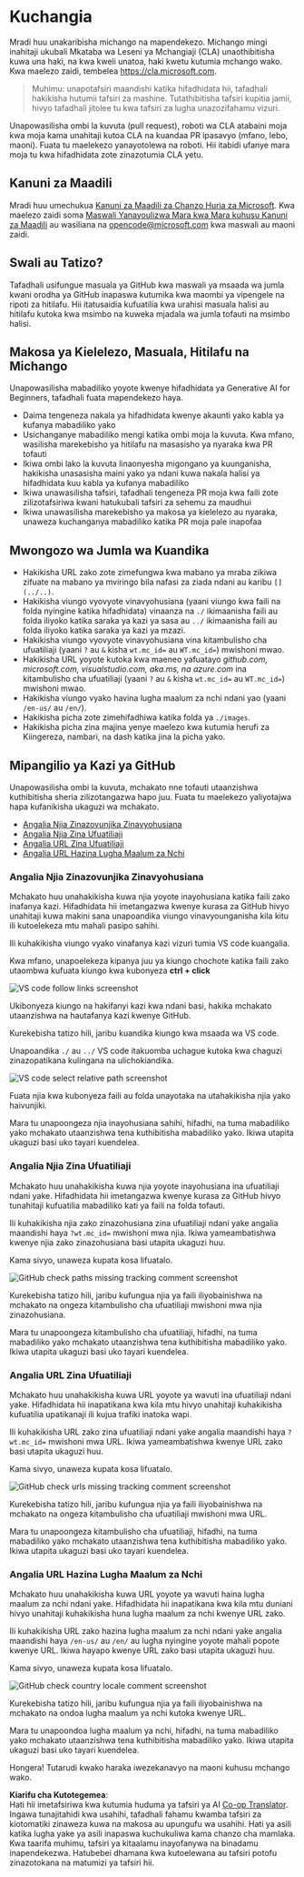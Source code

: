 <!--
CO_OP_TRANSLATOR_METADATA:
{
  "original_hash": "57c41f2af71001a2cff9d8eb797cb843",
  "translation_date": "2025-07-09T06:10:56+00:00",
  "source_file": "CONTRIBUTING.md",
  "language_code": "sw"
}
-->
# Kuchangia

Mradi huu unakaribisha michango na mapendekezo. Michango mingi inahitaji ukubali Mkataba wa Leseni ya Mchangiaji (CLA) unaothibitisha kuwa una haki, na kwa kweli unatoa, haki kwetu kutumia mchango wako. Kwa maelezo zaidi, tembelea <https://cla.microsoft.com>.

> Muhimu: unapotafsiri maandishi katika hifadhidata hii, tafadhali hakikisha hutumii tafsiri za mashine. Tutathibitisha tafsiri kupitia jamii, hivyo tafadhali jitolee tu kwa tafsiri za lugha unazozifahamu vizuri.

Unapowasilisha ombi la kuvuta (pull request), roboti wa CLA atabaini moja kwa moja kama unahitaji kutoa CLA na kuandaa PR ipasavyo (mfano, lebo, maoni). Fuata tu maelekezo yanayotolewa na roboti. Hii itabidi ufanye mara moja tu kwa hifadhidata zote zinazotumia CLA yetu.

## Kanuni za Maadili

Mradi huu umechukua [Kanuni za Maadili za Chanzo Huria za Microsoft](https://opensource.microsoft.com/codeofconduct/?WT.mc_id=academic-105485-koreyst). Kwa maelezo zaidi soma [Maswali Yanayoulizwa Mara kwa Mara kuhusu Kanuni za Maadili](https://opensource.microsoft.com/codeofconduct/faq/?WT.mc_id=academic-105485-koreyst) au wasiliana na [opencode@microsoft.com](mailto:opencode@microsoft.com) kwa maswali au maoni zaidi.

## Swali au Tatizo?

Tafadhali usifungue masuala ya GitHub kwa maswali ya msaada wa jumla kwani orodha ya GitHub inapaswa kutumika kwa maombi ya vipengele na ripoti za hitilafu. Hii itatusaidia kufuatilia kwa urahisi masuala halisi au hitilafu kutoka kwa msimbo na kuweka mjadala wa jumla tofauti na msimbo halisi.

## Makosa ya Kielelezo, Masuala, Hitilafu na Michango

Unapowasilisha mabadiliko yoyote kwenye hifadhidata ya Generative AI for Beginners, tafadhali fuata mapendekezo haya.

* Daima tengeneza nakala ya hifadhidata kwenye akaunti yako kabla ya kufanya mabadiliko yako
* Usichanganye mabadiliko mengi katika ombi moja la kuvuta. Kwa mfano, wasilisha marekebisho ya hitilafu na masasisho ya nyaraka kwa PR tofauti
* Ikiwa ombi lako la kuvuta linaonyesha migongano ya kuunganisha, hakikisha unasasisha maini yako ya ndani kuwa nakala halisi ya hifadhidata kuu kabla ya kufanya mabadiliko
* Ikiwa unawasilisha tafsiri, tafadhali tengeneza PR moja kwa faili zote zilizotafsiriwa kwani hatukubali tafsiri za sehemu za maudhui
* Ikiwa unawasilisha marekebisho ya makosa ya kielelezo au nyaraka, unaweza kuchanganya mabadiliko katika PR moja pale inapofaa

## Mwongozo wa Jumla wa Kuandika

- Hakikisha URL zako zote zimefungwa kwa mabano ya mraba zikiwa zifuate na mabano ya mviringo bila nafasi za ziada ndani au karibu `[](../..)`.
- Hakikisha viungo vyovyote vinavyohusiana (yaani viungo kwa faili na folda nyingine katika hifadhidata) vinaanza na `./` ikimaanisha faili au folda iliyoko katika saraka ya kazi ya sasa au `../` ikimaanisha faili au folda iliyoko katika saraka ya kazi ya mzazi.
- Hakikisha viungo vyovyote vinavyohusiana vina kitambulisho cha ufuatiliaji (yaani `?` au `&` kisha `wt.mc_id=` au `WT.mc_id=`) mwishoni mwao.
- Hakikisha URL yoyote kutoka kwa maeneo yafuatayo _github.com, microsoft.com, visualstudio.com, aka.ms, na azure.com_ ina kitambulisho cha ufuatiliaji (yaani `?` au `&` kisha `wt.mc_id=` au `WT.mc_id=`) mwishoni mwao.
- Hakikisha viungo vyako havina lugha maalum za nchi ndani yao (yaani `/en-us/` au `/en/`).
- Hakikisha picha zote zimehifadhiwa katika folda ya `./images`.
- Hakikisha picha zina majina yenye maelezo kwa kutumia herufi za Kiingereza, nambari, na dash katika jina la picha yako.

## Mipangilio ya Kazi ya GitHub

Unapowasilisha ombi la kuvuta, mchakato nne tofauti utaanzishwa kuthibitisha sheria zilizotangazwa hapo juu. Fuata tu maelekezo yaliyotajwa hapa kufanikisha ukaguzi wa mchakato.

- [Angalia Njia Zinazovunjika Zinavyohusiana](../..)
- [Angalia Njia Zina Ufuatiliaji](../..)
- [Angalia URL Zina Ufuatiliaji](../..)
- [Angalia URL Hazina Lugha Maalum za Nchi](../..)

### Angalia Njia Zinazovunjika Zinavyohusiana

Mchakato huu unahakikisha kuwa njia yoyote inayohusiana katika faili zako inafanya kazi. Hifadhidata hii imetangazwa kwenye kurasa za GitHub hivyo unahitaji kuwa makini sana unapoandika viungo vinavyounganisha kila kitu ili kutoelekeza mtu mahali pasipo sahihi.

Ili kuhakikisha viungo vyako vinafanya kazi vizuri tumia VS code kuangalia.

Kwa mfano, unapoelekeza kipanya juu ya kiungo chochote katika faili zako utaombwa kufuata kiungo kwa kubonyeza **ctrl + click**

![VS code follow links screenshot](../../translated_images/vscode-follow-link.85520ab6a1237adcf01cc9cd8c228ce7b32ae685a034250bd5109e2682b9dfca.sw.png)

Ukibonyeza kiungo na hakifanyi kazi kwa ndani basi, hakika mchakato utaanzishwa na hautafanya kazi kwenye GitHub.

Kurekebisha tatizo hili, jaribu kuandika kiungo kwa msaada wa VS code.

Unapoandika `./` au `../` VS code itakuomba uchague kutoka kwa chaguzi zinazopatikana kulingana na ulichokiandika.

![VS code select relative path screenshot](../../translated_images/vscode-select-relative-path.3804eb73c3a9e5f2d345e3d3288f8173a9e584254d0e505d8bcbc6461dbf1f6c.sw.png)

Fuata njia kwa kubonyeza faili au folda unayotaka na utahakikisha njia yako haivunjiki.

Mara tu unapoongeza njia inayohusiana sahihi, hifadhi, na tuma mabadiliko yako mchakato utaanzishwa tena kuthibitisha mabadiliko yako. Ikiwa utapita ukaguzi basi uko tayari kuendelea.

### Angalia Njia Zina Ufuatiliaji

Mchakato huu unahakikisha kuwa njia yoyote inayohusiana ina ufuatiliaji ndani yake. Hifadhidata hii imetangazwa kwenye kurasa za GitHub hivyo tunahitaji kufuatilia mabadiliko kati ya faili na folda tofauti.

Ili kuhakikisha njia zako zinazohusiana zina ufuatiliaji ndani yake angalia maandishi haya `?wt.mc_id=` mwishoni mwa njia. Ikiwa yameambatishwa kwenye njia zako zinazohusiana basi utapita ukaguzi huu.

Kama sivyo, unaweza kupata kosa lifuatalo.

![GitHub check paths missing tracking comment screenshot](../../translated_images/github-check-paths-missing-tracking-comment.880d4afe03e898ffadeebe0f61f7fdea7525c25238bead9fecabc81a0a83b1c0.sw.png)

Kurekebisha tatizo hili, jaribu kufungua njia ya faili iliyobainishwa na mchakato na ongeza kitambulisho cha ufuatiliaji mwishoni mwa njia zinazohusiana.

Mara tu unapoongeza kitambulisho cha ufuatiliaji, hifadhi, na tuma mabadiliko yako mchakato utaanzishwa tena kuthibitisha mabadiliko yako. Ikiwa utapita ukaguzi basi uko tayari kuendelea.

### Angalia URL Zina Ufuatiliaji

Mchakato huu unahakikisha kuwa URL yoyote ya wavuti ina ufuatiliaji ndani yake. Hifadhidata hii inapatikana kwa kila mtu hivyo unahitaji kuhakikisha kufuatilia upatikanaji ili kujua trafiki inatoka wapi.

Ili kuhakikisha URL zako zina ufuatiliaji ndani yake angalia maandishi haya `?wt.mc_id=` mwishoni mwa URL. Ikiwa yameambatishwa kwenye URL zako basi utapita ukaguzi huu.

Kama sivyo, unaweza kupata kosa lifuatalo.

![GitHub check urls missing tracking comment screenshot](../../translated_images/github-check-urls-missing-tracking-comment.1bd00d20b24a1e2e3179e59e1bd7d44f16637a1bb1ab265562565251166841ef.sw.png)

Kurekebisha tatizo hili, jaribu kufungua njia ya faili iliyobainishwa na mchakato na ongeza kitambulisho cha ufuatiliaji mwishoni mwa URL.

Mara tu unapoongeza kitambulisho cha ufuatiliaji, hifadhi, na tuma mabadiliko yako mchakato utaanzishwa tena kuthibitisha mabadiliko yako. Ikiwa utapita ukaguzi basi uko tayari kuendelea.

### Angalia URL Hazina Lugha Maalum za Nchi

Mchakato huu unahakikisha kuwa URL yoyote ya wavuti haina lugha maalum za nchi ndani yake. Hifadhidata hii inapatikana kwa kila mtu duniani hivyo unahitaji kuhakikisha huna lugha maalum za nchi kwenye URL zako.

Ili kuhakikisha URL zako hazina lugha maalum za nchi ndani yake angalia maandishi haya `/en-us/` au `/en/` au lugha nyingine yoyote mahali popote kwenye URL. Ikiwa hayapo kwenye URL zako basi utapita ukaguzi huu.

Kama sivyo, unaweza kupata kosa lifuatalo.

![GitHub check country locale comment screenshot](../../translated_images/github-check-country-locale-comment.2f4fe93228161dee6ec8210f3d6ccc66af6864f6b178b8d96f30818498fba72a.sw.png)

Kurekebisha tatizo hili, jaribu kufungua njia ya faili iliyobainishwa na mchakato na ondoa lugha maalum ya nchi kutoka kwenye URL.

Mara tu unapoondoa lugha maalum ya nchi, hifadhi, na tuma mabadiliko yako mchakato utaanzishwa tena kuthibitisha mabadiliko yako. Ikiwa utapita ukaguzi basi uko tayari kuendelea.

Hongera! Tutarudi kwako haraka iwezekanavyo na maoni kuhusu mchango wako.

**Kiarifu cha Kutotegemea**:  
Hati hii imetafsiriwa kwa kutumia huduma ya tafsiri ya AI [Co-op Translator](https://github.com/Azure/co-op-translator). Ingawa tunajitahidi kwa usahihi, tafadhali fahamu kwamba tafsiri za kiotomatiki zinaweza kuwa na makosa au upungufu wa usahihi. Hati ya asili katika lugha yake ya asili inapaswa kuchukuliwa kama chanzo cha mamlaka. Kwa taarifa muhimu, tafsiri ya kitaalamu inayofanywa na binadamu inapendekezwa. Hatubebei dhamana kwa kutoelewana au tafsiri potofu zinazotokana na matumizi ya tafsiri hii.
